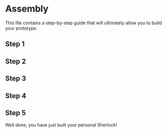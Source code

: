 # Assembly
This file contains a step-by-step guide that will ultimately allow you to build your prototype.

## Step 1

## Step 2

## Step 3

## Step 4

## Step 5

Well done, you have just built your personal Sherlock!
